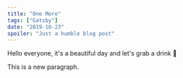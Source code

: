 ```yaml
---
title: "One More"
tags: ["Gatsby"]
date: "2019-10-23"
spoiler: "Just a humble blog post"
---
```


Hello everyone, it's a beautiful day and let's grab a drink 🍷

This is a new paragraph.
